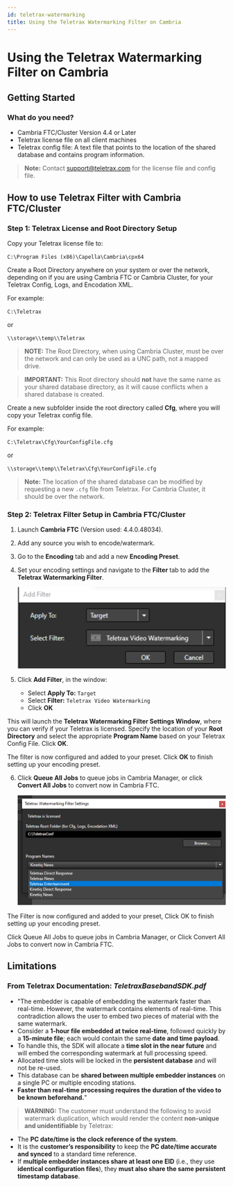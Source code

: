 ```yaml
---
id: teletrax-watermarking
title: Using the Teletrax Watermarking Filter on Cambria
---
```


# Using the Teletrax Watermarking Filter on Cambria

## Getting Started

### What do you need?
- Cambria FTC/Cluster Version 4.4 or Later
- Teletrax license file on all client machines
- Teletrax config file: A text file that points to the location of the shared database and contains program information.

> **Note:** Contact [support@teletrax.com](mailto:support@teletrax.com) for the license file and config file.

## How to use Teletrax Filter with Cambria FTC/Cluster

### Step 1: Teletrax License and Root Directory Setup

Copy your Teletrax license file to:

```
C:\Program Files (x86)\Capella\Cambria\cpx64
```

Create a Root Directory anywhere on your system or over the network, depending on if you are using Cambria FTC or Cambria Cluster, for your Teletrax Config, Logs, and Encodation XML.

For example:
```
C:\Teletrax
```
or
```
\\storage\\temp\\Teletrax
```

> **NOTE:** The Root Directory, when using Cambria Cluster, must be over the network and can only be used as a UNC path, not a mapped drive.

> **IMPORTANT:** This Root directory should **not** have the same name as your shared database directory, as it will cause conflicts when a shared database is created.

Create a new subfolder inside the root directory called **Cfg**, where you will copy your Teletrax config file.

For example:
```
C:\Teletrax\Cfg\YourConfigFile.cfg
```
or
```
\\storage\\temp\\Teletrax\Cfg\YourConfigFile.cfg
```

> **Note:** The location of the shared database can be modified by requesting a new `.cfg` file from Teletrax. For Cambria Cluster, it should be over the network.

### Step 2: Teletrax Filter Setup in Cambria FTC/Cluster

1. Launch **Cambria FTC** (Version used: 4.4.0.48034).
2. Add any source you wish to encode/watermark.
3. Go to the **Encoding** tab and add a new **Encoding Preset**.
4. Set your encoding settings and navigate to the **Filter** tab to add the **Teletrax Watermarking Filter**.

   
   
   ![Screenshot](01_screenshot.png)
   
   

5. Click **Add Filter**, in the window:
   - Select **Apply To:** `Target`
   - Select **Filter:** `Teletrax Video Watermarking`
   - Click **OK**

This will launch the **Teletrax Watermarking Filter Settings Window**, where you can verify if your Teletrax is licensed. Specify the location of your **Root Directory** and select the appropriate **Program Name** based on your Teletrax Config File. Click **OK**.

The filter is now configured and added to your preset. Click **OK** to finish setting up your encoding preset.

6. Click **Queue All Jobs** to queue jobs in Cambria Manager, or click **Convert All Jobs** to convert now in Cambria FTC.

   
   
   ![Screenshot](02_screenshot.png)
   

The Filter is now configured and added to your preset, Click OK to finish setting up your encoding preset.

Click Queue All Jobs to queue jobs in Cambria Manager, or Click Convert All Jobs to convert now in Cambria FTC.


   

## Limitations

### From Teletrax Documentation: *TeletraxBasebandSDK.pdf*

- "The embedder is capable of embedding the watermark faster than real-time. However, the watermark contains elements of real-time. This contradiction allows the user to embed two pieces of material with the same watermark.
- Consider a **1-hour file embedded at twice real-time**, followed quickly by a **15-minute file**; each would contain the same **date and time payload**.
- To handle this, the SDK will allocate a **time slot in the near future** and will embed the corresponding watermark at full processing speed.
- Allocated time slots will be locked in the **persistent database** and will not be re-used.
- This database can be **shared between multiple embedder instances** on a single PC or multiple encoding stations.
- **Faster than real-time processing requires the duration of the video to be known beforehand.**"

> **WARNING:** The customer must understand the following to avoid watermark duplication, which would render the content **non-unique and unidentifiable** by Teletrax:

- The **PC date/time is the clock reference of the system**.
- It is the **customer’s responsibility** to keep the **PC date/time accurate and synced** to a standard time reference.
- If **multiple embedder instances share at least one EID** (i.e., they use **identical configuration files**), they **must also share the same persistent timestamp database**.
